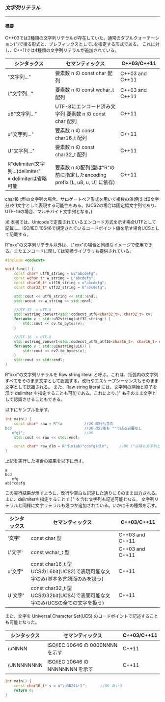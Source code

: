 ### *文字列リテラル*
---
#### 概要
C++03では2種類の文字列リテラルが存在していた。通常のダブルクォーテーション(")で括る形式と、プレフィックスとしてLを指定する形式である。
これに対し、C++11では4種類の文字列リテラルが追加されている。

| シンタックス | セマンティックス | C++03/C++11 |
| -- | -- | -- |
|  "文字列..."  | 要素数 n の const char 配列 | C++03 and C++11 |
| L"文字列..." | 要素数 n の const wchar_t 配列 | C++03 and C++11 |
| u8"文字列..." | UTF-8にエンコード済み文字列 要素数 n の const char 配列 | C++11 |
| u"文字列..." | 要素数 n の const char16_t 配列<BR> | C++11 |
| U"文字列..." | 要素数 n の const char32_t 配列<BR> | C++11 |
| R"delimiter(文字列...)delimiter"<BR>※ delimiterは省略可能 | 要素数 n の配列(型は"R"の前に指定したencoding prefix [L, u8, u, U] に依存) | C++11 |
char16_t型の文字列の場合、サロゲートペア形式を用いて複数の値(例えば2文字分)を1文字として表現する可能性もある。(UCS2の場合は固定幅文字列であり、UTF-16の場合、マルチバイト文字列となる。)

米 本書では、Unicodeで定義されているエンコード方式を示す場合UTFとして記載し、ISO/IEC 10646で規定されているコードポイント値を示す場合UCSとして記載する。



R"xxx"の文字列リテラル以外は、L"xxx"の場合と同様なイメージで使用できる。またエンコードに関しては変換ライブラリも提供されている。

```c++
#include <codecvt>

void func() {
    const char* utf8_string = u8"abcdefg";
    const wchar_t* w_string = L"abcdefg";
    const char16_t* utf16_string = u"abcdefg";
    const char32_t* utf32_string = U"abcdefg";

    std::cout << utf8_string << std::endl;
    std::wcout << w_string << std::endl;

    //UTF-32 -> UTF-8
    std::wstring_convert<std::codecvt_utf8<char32_t>, char32_t> cv;
    for(auto v : std::u32string(utf32_string)) {
        std::cout << cv.to_bytes(v);
    }

    //UTF-16 -> UTF-8
    std::wstring_convert<std::codecvt_utf8_utf16<char16_t>, char16_t> cv2;
    for(auto v : std::u16string(u16)) {
        std::cout << cv2.to_bytes(v);
    }
    std::cout << std::endl;
}
```

R"xxx"の文字列リテラルを Raw string literal と呼ぶ。これは、括弧内の文字列すべてをそのまま文字として認識する。改行やエスケープシーケンスもそのまま文字として認識される。
また、Raw string literal には、文字列の開始と終了を示す delimiter を指定することも可能である。これにより、)" もそのまま文字として認識させることもできる。

以下にサンプルを示す。

```c++
int main() {
    const char* raw = R"(a          //OK 改行も含む
bcd                                 //OK 改行後も ""で括る必要なし
   efg)";                           //OK
    std::cout << raw << std::endl;

    const char* raw_dlm = R"dlm(ab)"cdefg)dlm";     //OK )"以降も文字列として認識される
}
```
上記を実行した場合の結果を以下に示す。

```
a
bcd
   efg
ab)"cdefg
```
この実行結果が示すように、改行や空白も記述した通りにそのまま出力される。また、delimiterを指定することで )" を含む文字列も記述可能となる。
文字列リテラルと同様に文字リテラルも幾つか追加されている。いかにその種類を示す。

| シンタックス | セマンティックス | C++03/C++11 |
| -- | -- | -- |
|  '文字'  | const char 型| C++03 and C++11 |
| L'文字' | const wchar_t 型 | C++03 and C++11 |
| u'文字' | const char16_t 型<BR> UCSの16bit(UCS2)で表現可能な文字のみ(基本多言語面のみを扱う) | C++11 |
| U'文字' | const char32_t 型<BR> UCSの32bit(UCS4)で表間可能な文字のみ(UCSの全ての文字を扱う) | C++11 |


また、文字を Universal Character Set(UCS) のコードポイントで記述することも可能となった。

| シンタックス | セマンティックス | C++03/C++11 |
| -- | -- | -- |
| \uNNNN | ISO/IEC 10646 の 0000NNNN を示す | C++11 |
| \UNNNNNNNN | ISO/IEC 10646 の NNNNNNNN を示す | C++11 |


```c++
int main() {
    const char16_t* s = u"\u3024いう";      //OK あいう
    return 0;
}
```

